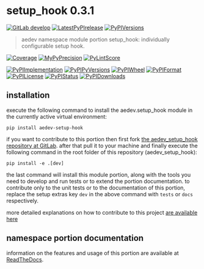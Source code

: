 <!-- THIS FILE IS EXCLUSIVELY MAINTAINED by the project aedev V0.3.6 -->
<!-- THIS FILE IS EXCLUSIVELY MAINTAINED by the project aedev_tpl_namespace_root V0.3.5 -->
# setup_hook 0.3.1

[![GitLab develop](https://img.shields.io/gitlab/pipeline/aedev-group/aedev_setup_hook/develop?logo=python)](
    https://gitlab.com/aedev-group/aedev_setup_hook)
[![LatestPyPIrelease](
    https://img.shields.io/gitlab/pipeline/aedev-group/aedev_setup_hook/releasenone?logo=python)](
    https://gitlab.com/aedev-group/aedev_setup_hook/-/tree/releasenone)
[![PyPIVersions](https://img.shields.io/pypi/v/aedev_setup_hook)](
    https://pypi.org/project/aedev-setup-hook/#history)

>aedev namespace module portion setup_hook: individually configurable setup hook.

[![Coverage](https://aedev-group.gitlab.io/aedev_setup_hook/coverage.svg)](
    https://aedev-group.gitlab.io/aedev_setup_hook/coverage/index.html)
[![MyPyPrecision](https://aedev-group.gitlab.io/aedev_setup_hook/mypy.svg)](
    https://aedev-group.gitlab.io/aedev_setup_hook/lineprecision.txt)
[![PyLintScore](https://aedev-group.gitlab.io/aedev_setup_hook/pylint.svg)](
    https://aedev-group.gitlab.io/aedev_setup_hook/pylint.log)

[![PyPIImplementation](https://img.shields.io/pypi/implementation/aedev_setup_hook)](
    https://gitlab.com/aedev-group/aedev_setup_hook/)
[![PyPIPyVersions](https://img.shields.io/pypi/pyversions/aedev_setup_hook)](
    https://gitlab.com/aedev-group/aedev_setup_hook/)
[![PyPIWheel](https://img.shields.io/pypi/wheel/aedev_setup_hook)](
    https://gitlab.com/aedev-group/aedev_setup_hook/)
[![PyPIFormat](https://img.shields.io/pypi/format/aedev_setup_hook)](
    https://pypi.org/project/aedev-setup-hook/)
[![PyPILicense](https://img.shields.io/pypi/l/aedev_setup_hook)](
    https://gitlab.com/aedev-group/aedev_setup_hook/-/blob/develop/LICENSE.md)
[![PyPIStatus](https://img.shields.io/pypi/status/aedev_setup_hook)](
    https://libraries.io/pypi/aedev-setup-hook)
[![PyPIDownloads](https://img.shields.io/pypi/dm/aedev_setup_hook)](
    https://pypi.org/project/aedev-setup-hook/#files)


## installation


execute the following command to install the
aedev.setup_hook module
in the currently active virtual environment:
 
```shell script
pip install aedev-setup-hook
```

if you want to contribute to this portion then first fork
[the aedev_setup_hook repository at GitLab](
https://gitlab.com/aedev-group/aedev_setup_hook "aedev.setup_hook code repository").
after that pull it to your machine and finally execute the
following command in the root folder of this repository
(aedev_setup_hook):

```shell script
pip install -e .[dev]
```

the last command will install this module portion, along with the tools you need
to develop and run tests or to extend the portion documentation. to contribute only to the unit tests or to the
documentation of this portion, replace the setup extras key `dev` in the above command with `tests` or `docs`
respectively.

more detailed explanations on how to contribute to this project
[are available here](
https://gitlab.com/aedev-group/aedev_setup_hook/-/blob/develop/CONTRIBUTING.rst)


## namespace portion documentation

information on the features and usage of this portion are available at
[ReadTheDocs](
https://aedev.readthedocs.io/en/latest/_autosummary/aedev.setup_hook.html#module-aedev.setup_hook
"aedev_setup_hook documentation").
